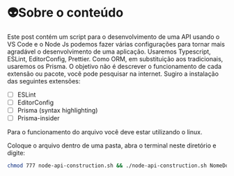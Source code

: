 # 👽Sobre o conteúdo

Este post contém um script para o desenvolvimento de uma API usando o VS Code e o Node Js podemos fazer várias configurações para tornar mais agradável o desenvolvimento de uma aplicação. Usaremos Typescript, ESLint, EditorConfig, Prettier. Como ORM, em substituição aos tradicionais, usaremos os Prisma. O objetivo não é descrever o funcionamento de cada extensão ou pacote, você pode pesquisar na internet. Sugiro a instalação das seguintes extensões:

- [ ]  ESLint
- [ ]  EditorConfig
- [ ]  Prisma (syntax highlighting)
- [ ]  Prisma-insider

Para o funcionamento do arquivo você deve estar utilizando o linux. 

Coloque o arquivo dentro de uma pasta, abra o terminal neste diretório e digite:

```bash
chmod 777 node-api-construction.sh && ./node-api-construction.sh NomeDoSeuProjeto 
```